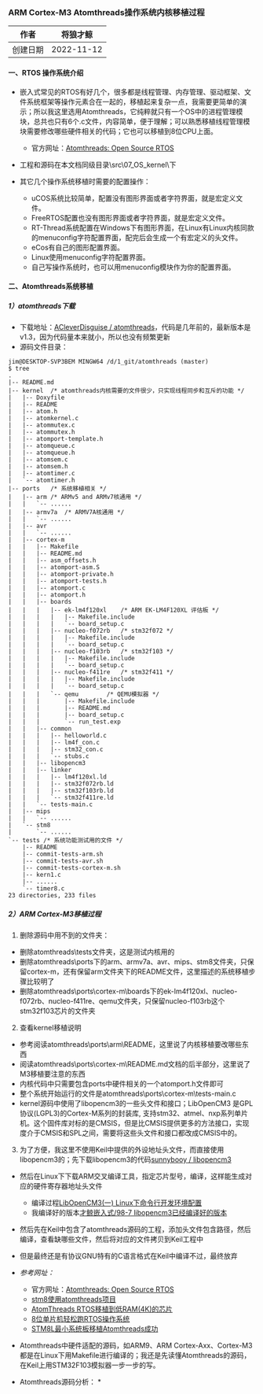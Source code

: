 ### ARM Cortex-M3 Atomthreads操作系统内核移植过程

|作者|将狼才鲸|
|---|---|
|创建日期|2022-11-12

#### 一、RTOS 操作系统介绍

* 嵌入式常见的RTOS有好几个，很多都是线程管理、内存管理、驱动框架、文件系统框架等操作元素合在一起的，移植起来复杂一点，我需要更简单的演示；所以我这里选用Atomthreads，它纯粹就只有一个OS中的进程管理模块，总共也只有6个.c文件，内容简单，便于理解；可以熟悉移植线程管理模块需要修改哪些硬件相关的代码；它也可以移植到8位CPU上面。
  * 官方网址：[Atomthreads: Open Source RTOS](http://atomthreads.com/)

* 工程和源码在本文档同级目录\src\07_OS_kernel\下
* 其它几个操作系统移植时需要的配置操作：
  * uCOS系统比较简单，配置没有图形界面或者字符界面，就是宏定义文件。
  * FreeRTOS配置也没有图形界面或者字符界面，就是宏定义文件。
  * RT-Thread系统配置在Windows下有图形界面，在Linux有Linux内核同款的menuconfig字符配置界面，配完后会生成一个有宏定义的头文件。
  * eCos有自己的图形配置界面。
  * Linux使用menuconfig字符配置界面。
  * 自己写操作系统时，也可以用menuconfig模块作为你的配置界面。

#### 二、Atomthreads系统移植

##### 1）atomthreads下载
  * 下载地址：[ACleverDisguise / atomthreads](https://gitee.com/ACleverDisguise/atomthreads)，代码是几年前的，最新版本是v1.3，因为代码量本来就小，所以也没有频繁更新
  * 源码文件目录：

```shell
jim@DESKTOP-SVP3BEM MINGW64 /d/1_git/atomthreads (master)
$ tree
.
|-- README.md
|-- kernel	/* atomthreads内核需要的文件很少，只实现线程同步和互斥的功能 */
|   |-- Doxyfile
|   |-- README
|   |-- atom.h
|   |-- atomkernel.c
|   |-- atommutex.c
|   |-- atommutex.h
|   |-- atomport-template.h
|   |-- atomqueue.c
|   |-- atomqueue.h
|   |-- atomsem.c
|   |-- atomsem.h
|   |-- atomtimer.c
|   `-- atomtimer.h
|-- ports	/* 系统移植相关 */
|   |-- arm	/* ARMv5 and ARMv7核通用 */
|   |   `-- ......
|   |-- armv7a	/* ARMV7A核通用 */
|   |   `-- ......
|   |-- avr
|   |   `-- ......
|   |-- cortex-m
|   |   |-- Makefile
|   |   |-- README.md
|   |   |-- asm_offsets.h
|   |   |-- atomport-asm.S
|   |   |-- atomport-private.h
|   |   |-- atomport-tests.h
|   |   |-- atomport.c
|   |   |-- atomport.h
|   |   |-- boards
|   |   |   |-- ek-lm4f120xl	/* ARM EK-LM4F120XL 评估板 */
|   |   |   |   |-- Makefile.include
|   |   |   |   `-- board_setup.c
|   |   |   |-- nucleo-f072rb	/* stm32f072 */
|   |   |   |   |-- Makefile.include
|   |   |   |   `-- board_setup.c
|   |   |   |-- nucleo-f103rb	/* stm32f103 */
|   |   |   |   |-- Makefile.include
|   |   |   |   `-- board_setup.c
|   |   |   |-- nucleo-f411re	/* stm32f411 */
|   |   |   |   |-- Makefile.include
|   |   |   |   `-- board_setup.c
|   |   |   `-- qemu		/* QEMU模拟器 */
|   |   |       |-- Makefile.include
|   |   |       |-- README.md
|   |   |       |-- board_setup.c
|   |   |       `-- run_test.exp
|   |   |-- common
|   |   |   |-- helloworld.c
|   |   |   |-- lm4f_con.c
|   |   |   |-- stm32_con.c
|   |   |   `-- stubs.c
|   |   |-- libopencm3
|   |   |-- linker
|   |   |   |-- lm4f120xl.ld
|   |   |   |-- stm32f072rb.ld
|   |   |   |-- stm32f103rb.ld
|   |   |   `-- stm32f411re.ld
|   |   `-- tests-main.c
|   |-- mips
|   |   `-- ......
|   `-- stm8
|       `-- ......
`-- tests /* 系统功能测试用的文件 */
    |-- README
    |-- commit-tests-arm.sh
    |-- commit-tests-avr.sh
    |-- commit-tests-cortex-m.sh
    |-- kern1.c
    |-- ......
    `-- timer8.c
23 directories, 233 files
```

##### 2）ARM Cortex-M3移植过程

1. 删除源码中用不到的文件夹：
  * 删除atomthreads\tests文件夹，这是测试内核用的
  * 删除atomthreads\ports下的arm、armv7a、avr、mips、stm8文件夹，只保留cortex-m，还有保留arm文件夹下的README文件，这里描述的系统移植步骤比较明了
  * 删除atomthreads\ports\cortex-m\boards下的ek-lm4f120xl、nucleo-f072rb、nucleo-f411re、qemu文件夹，只保留nucleo-f103rb这个stm32f103芯片的文件夹

2. 查看kernel移植说明
  * 参考阅读atomthreads\ports\arm\README，这里说了内核移植要改哪些东西
  * 阅读atomthreads\ports\cortex-m\README.md文档的后半部分，这里说了M3移植要注意的东西
  * 内核代码中只需要包含ports中硬件相关的一个atomport.h文件即可
  * 整个系统开始运行的文件是atomthreads\ports\cortex-m\tests-main.c
  * kernel源码中使用了libopencm3的一些头文件和接口；LibOpenCM3 是GPL协议(LGPL3)的Cortex-M系列的封装库, 支持stm32、atmel、nxp系列单片机。这个固件库对标的是CMSIS，但是比CMSIS提供更多的方法接口，实现度介于CMSIS和SPL之间，需要将这些头文件和接口都改成CMSIS中的。

3. 为了方便，我这里不使用Keil中提供的外设地址头文件，而直接使用libopencm3的；先下载libopencm3的代码[sunnybooy / libopencm3](https://gitee.com/sunnybooy/libopencm3)
  * 然后在Linux下下载ARM交叉编译工具，指定芯片型号，编译，这样能生成对应的硬件寄存器地址头文件
    * 编译过程[LibOpenCM3(一) Linux下命令行开发环境配置](https://www.cnblogs.com/milton/p/15917192.html)
    * 我编译好的版本[才鲸嵌入式/98-7 libopencm3已经编译好的版本](https://gitee.com/langcai1943/libopencm3)
  * 然后先在Keil中包含了atomthreads源码的工程，添加头文件包含路径，然后编译，查看缺哪些文件，然后将对应的文件拷贝到Keil工程中
  * 但是最终还是有协议GNU特有的C语言格式在Keil中编译不过，最终放弃
* *参考网址：*
  * 官方网址：[Atomthreads: Open Source RTOS](http://atomthreads.com/)
  * [stm8使用atomthreads项目](https://blog.csdn.net/yoeksome/article/details/51724778)
  * [AtomThreads RTOS移植到低RAM(4K)的芯片](https://www.pudn.com/news/6228e2ec9ddf223e1ad3271c.html)
  * [8位单片机轻松跑RTOS操作系统](https://blog.csdn.net/ybhuangfugui/article/details/120714748)
  * [STM8L最小系统板移植Atomthreads成功](https://blog.csdn.net/cpuwolf/article/details/13289351)

* Atomthreads中硬件适配的源码，如ARM9、ARM Cortex-Axx、Cortex-M3都是在Linux下用Makefile进行编译的；我还是先读懂Atomthreads的源码，在Keil上用STM32F103模拟器一步一步的写。
* Atomthreads源码分析：
  * 